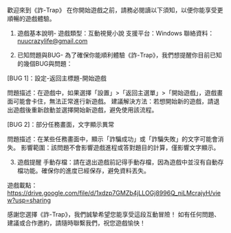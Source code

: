 歡迎來到《詐-Trap》
在你開始遊戲之前，請務必閱讀以下須知，以便你能享受更順暢的遊戲體驗。

1. 遊戲基本說明-
遊戲類型：互動視覺小說
支援平台：Windows
聯絡資料：nuucrazylife@gmail.com

2. 已知問題與BUG-
為了確保你能順利體驗《詐-Trap》，我們想提醒你目前已知的幾個BUG與問題：

[BUG 1]：設定-返回主標題-開始遊戲

問題描述：在遊戲中，如果選擇「設置」>「返回主選單」>「開始遊戲」，遊戲畫面可能會卡住，無法正常進行新遊戲。
建議解決方法：若想開始新的遊戲，請退出遊戲後重新啟動並選擇開始新遊戲，避免使用該流程。

[BUG 2]：部分任務畫面，文字顯示異常

問題描述：在某些任務畫面中，顯示「詐騙成功」或「詐騙失敗」的文字可能會消失。
影響範圍：該問題不會影響遊戲進程或答對題目的計算，僅影響文字顯示。

3. 遊戲提醒
手動存檔：請在退出遊戲前記得手動存檔，因為遊戲中並沒有自動存檔功能。確保你的進度已經保存，避免資料丟失。

遊戲載點：https://drive.google.com/file/d/1xdzp7GMZb4jLLOGj8996Q_niLMcrajyH/view?usp=sharing

感謝您選擇《詐-Trap》，我們誠摯希望您能享受這段互動冒險！
如有任何問題、建議或合作邀約，請隨時聯繫我們，祝您遊戲愉快！
